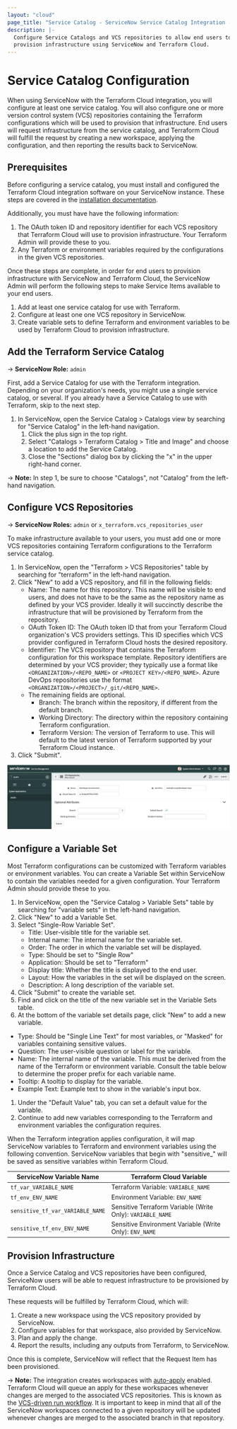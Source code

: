 ```yaml
---
layout: "cloud"
page_title: "Service Catalog - ServiceNow Service Catalog Integration - Terraform Cloud and Terraform Enterprise"
description: |-
  Configure Service Catalogs and VCS repositories to allow end users to
  provision infrastructure using ServiceNow and Terraform Cloud.
---
```


# Service Catalog Configuration

When using ServiceNow with the Terraform Cloud integration, you will configure
at least one service catalog. You will also configure one or more version
control system (VCS) repositories containing the Terraform configurations which
will be used to provision that infrastructure. End users will request
infrastructure from the service catalog, and Terraform Cloud will fulfill the
request by creating a new workspace, applying the configuration, and then
reporting the results back to ServiceNow.

## Prerequisites

Before configuring a service catalog, you must install and configured the
Terraform Cloud integration software on your ServiceNow instance. These steps
are covered in the [installation documentation](./index.html).

Additionally, you must have have the following information: 

1. The OAuth token ID and repository identifier for each VCS repository that
   Terraform Cloud will use to provision infrastructure. Your Terraform Admin
   will provide these to you.
1. Any Terraform or environment variables required by the configurations in the
   given VCS repositories.

Once these steps are complete, in order for end users to provision
infrastructure with ServiceNow and Terraform Cloud, the ServiceNow Admin will
perform the following steps to make Service Items available to your end users.

1. Add at least one service catalog for use with Terraform.
1. Configure at least one one VCS repository in ServiceNow.
1. Create variable sets to define Terraform and environment variables to be used
   by Terraform Cloud to provision infrastructure.

## Add the Terraform Service Catalog

-> **ServiceNow Role:** `admin`

First, add a Service Catalog for use with the Terraform integration. Depending
on your organization's needs, you might use a single service catalog, or
several. If you already have a Service Catalog to use with Terraform, skip to
the next step.

1. In ServiceNow, open the Service Catalog > Catalogs view by searching for
   "Service Catalog" in the left-hand navigation.
   1. Click the plus sign in the top right.
   1. Select "Catalogs > Terraform Catalog > Title and Image" and choose a
      location to add the Service Catalog.
   1. Close the "Sections" dialog box by clicking the "x" in the upper right-hand
      corner.

-> **Note:** In step 1, be sure to choose "Catalogs", not "Catalog" from the
left-hand navigation.

## Configure VCS Repositories

-> **ServiceNow Roles:** `admin` or `x_terraform.vcs_repositories_user`

To make infrastructure available to your users, you must add one or more VCS
repositories containing Terraform configurations to the Terraform service
catalog.

1. In ServiceNow, open the "Terraform > VCS Repositories" table by searching for
   "terraform" in the left-hand navigation.
1. Click "New" to add a VCS repository, and fill in the following fields:
    - Name: The name for this repository. This name will be visible to end
      users, and does not have to be the same as the repository name as defined
      by your VCS provider. Ideally it will succinctly describe the
      infrastructure that will be provisioned by Terraform from the repository.
    - OAuth Token ID: The OAuth token ID that from your Terraform Cloud
      organization's VCS providers settings. This ID specifies which VCS
      provider configured in Terraform Cloud hosts the desired repository.
    - Identifier: The VCS repository that contains the Terraform configuration
      for this workspace template. Repository identifiers are determined by your
      VCS provider; they typically use a format like
      `<ORGANIZATION>/<REPO_NAME>` or `<PROJECT KEY>/<REPO_NAME>`. Azure DevOps
      repositories use the format `<ORGANIZATION>/<PROJECT>/_git/<REPO_NAME>`.
    - The remaining fields are optional.
      - Branch: The branch within the repository, if different from the default
        branch.
      - Working Directory: The directory within the repository containing
        Terraform configuration.
      - Terraform Version: The version of Terraform to use. This will default to
        the latest version of Terraform supported by your Terraform Cloud
        instance.
1. Click "Submit".

![Screenshot: ServiceNow New VCS Repository](./images/service-now-vcs-repository.png "Screenshot of the ServiceNow Terraform New VCS Repository page")

## Configure a Variable Set

Most Terraform configurations can be customized with Terraform variables or
environment variables. You can create a Variable Set within ServiceNow to
contain the variables needed for a given configuration. Your Terraform Admin
should provide these to you.

1. In ServiceNow, open the "Service Catalog > Variable Sets" table by searching for
   "variable sets" in the left-hand navigation.
1. Click "New" to add a Variable Set.
1. Select "Single-Row Variable Set".
    - Title: User-visible title for the variable set.
    - Internal name: The internal name for the variable set.
    - Order: The order in which the variable set will be displayed.
    - Type: Should be set to "Single Row"
    - Application: Should be set to "Terraform"
    - Display title: Whether the title is displayed to the end user.
    - Layout: How the variables in the set will be displayed on the screen.
    - Description: A long description of the variable set.
1. Click "Submit" to create the variable set.
1. Find and click on the title of the new variable set in the Variable Sets
   table.
1. At the bottom of the variable set details page, click "New" to add a new
   variable.
  - Type: Should be "Single Line Text" for most variables, or "Masked" for
    variables containing sensitive values.
  - Question: The user-visible question or label for the variable.
  - Name: The internal name of the variable. This must be derived from the name of the
      Terraform or environment variable. Consult the table below to determine the
      proper prefix for each variable name.
  - Tooltip: A tooltip to display for the variable.
  - Example Text: Example text to show in the variable's input box.
1. Under the "Default Value" tab, you can set a default value for the variable.
1. Continue to add new variables corresponding to the Terraform and environment
   variables the configuration requires.

When the Terraform integration applies configuration, it will map ServiceNow
variables to Terraform and environment variables using the following convention.
ServiceNow variables that begin with "sensitive_" will be saved as sensitive
variables within Terraform Cloud.

ServiceNow Variable Name | Terraform Cloud Variable
--|--
`tf_var_VARIABLE_NAME` | Terraform Variable: `VARIABLE_NAME`
`tf_env_ENV_NAME` | Environment Variable: `ENV_NAME`
`sensitive_tf_var_VARIABLE_NAME` | Sensitive Terraform Variable (Write Only): `VARIABLE_NAME`
`sensitive_tf_env_ENV_NAME` | Sensitive Environment Variable (Write Only): `ENV_NAME`

## Provision Infrastructure

Once a Service Catalog and VCS repositories have been configured, ServiceNow
users will be able to request infrastructure to be provisioned by Terraform
Cloud.

These requests will be fulfilled by Terraform Cloud, which will:

1. Create a new workspace using the VCS repository provided by ServiceNow.
1. Configure variables for that workspace, also provided by ServiceNow.
1. Plan and apply the change.
1. Report the results, including any outputs from Terraform, to ServiceNow.

Once this is complete, ServiceNow will reflect that the Request Item has been
provisioned.

-> **Note:** The integration creates workspaces with
[auto-apply](../../workspaces/settings.html#auto-apply-and-manual-apply)
enabled. Terraform Cloud will queue an apply for these workspaces whenever
changes are merged to the associated VCS repositories. This is known as the
[VCS-driven run workflow](../../run/ui.html). It is important to keep in mind
that all of the ServiceNow workspaces connected to a given repository will be
updated whenever changes are merged to the associated branch in that repository.
